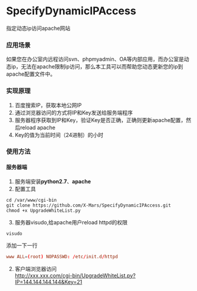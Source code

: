# SpecifyDynamicIPAccess
指定动态ip访问apache网站
### 应用场景
如果您在办公室内远程访问svn、phpmyadmin、OA等内部应用，而办公室是动态ip，无法在apache限制ip访问，那么本工具可以而帮助您动态更新您的ip到apache配置文件中。
### 实现原理
1. 百度搜索IP，获取本地公网IP  
2. 通过浏览器访问的方式将IP和Key发送给服务端程序  
3. 服务器程序获取到IP和Key，验证Key是否正确，正确则更新apache配置，然后reload apache  
4. Key的值为当前时间（24进制）的小时  

### 使用方法
#### 服务器端
1. 服务端安装**python2.7**、**apache**
2. 配置工具
```shell
cd /var/www/cgi-bin
git clone https://github.com/X-Mars/SpecifyDynamicIPAccess.git
chmod +x UpgradeWhiteList.py
```
3. 服务器visudo,给apache用户reload httpd的权限  
```shell
visudo
```
添加一下一行   
```conf
www ALL=(root) NOPASSWD: /etc/init.d/httpd
```

2. 客户端浏览器访问    
http://xxx.xxx.com/cgi-bin/UpgradeWhiteList.py?IP=144.144.144.144&Key=21
